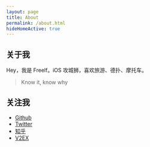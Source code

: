 ```yaml
---
layout: page
title: About
permalink: /about.html
hideHomeActive: true
---
```


## 关于我

Hey，我是 Freelf。iOS 攻城狮，喜欢旅游、德扑、摩托车。

> Know it, know why

## 关注我

- [Github](https://github.com/{{site.github}})
- [Twitter](https://twitter.com/{{site.twitter}})
- [知乎](https://www.zhihu.com/people/{{site.zhihu}})
- [V2EX](https://www.v2ex.com/member/{{site.v2ex}})
